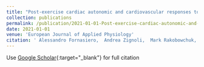 ```yaml
---
title: "Post-exercise cardiac autonomic and cardiovascular responses to heart rate-matched and work rate-matched hypoxic exercise"
collection: publications
permalink: /publication/2021-01-01-Post-exercise-cardiac-autonomic-and-cardiovascular-responses-to-heart-rate-matched-and-work-rate-matched-hypoxic-exercise
date: 2021-01-01
venue: 'European Journal of Applied Physiology'
citation: ' Alessandro Fornasiero,  Andrea Zignoli,  Mark Rakobowchuk,  Federico Stella,  Aldo Savoldelli,  Spyros Skafidas,  Federico Schena,  Barbara Pellegrini,  Laurent Mourot, &quot;Post-exercise cardiac autonomic and cardiovascular responses to heart rate-matched and work rate-matched hypoxic exercise.&quot; European Journal of Applied Physiology, 2021.'
---
```

Use [Google Scholar](https://scholar.google.com/scholar?q=Post+exercise+cardiac+autonomic+and+cardiovascular+responses+to+heart+rate+matched+and+work+rate+matched+hypoxic+exercise){:target="_blank"} for full citation